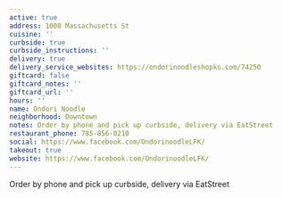 ```yaml
---
active: true
address: 1008 Massachusetts St
cuisine: ''
curbside: true
curbside_instructions: ''
delivery: true
delivery_service_websites: https://ondorinoodleshopks.com/74250
giftcard: false
giftcard_notes: ''
giftcard_url: ''
hours: ''
name: Ondori Noodle
neighborhood: Downtown
notes: Order by phone and pick up curbside, delivery via EatStreet
restaurant_phone: 785-856-0210
social: https://www.facebook.com/OndorinoodleLFK/
takeout: true
website: https://www.facebook.com/OndorinoodleLFK/
---
```


Order by phone and pick up curbside, delivery via EatStreet